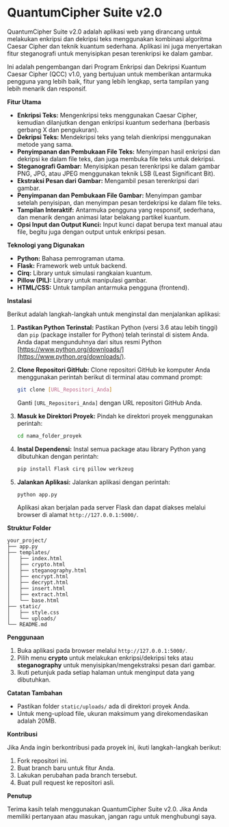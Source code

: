 
# QuantumCipher Suite v2.0

QuantumCipher Suite v2.0 adalah aplikasi web yang dirancang untuk melakukan enkripsi dan dekripsi teks menggunakan kombinasi algoritma Caesar Cipher dan teknik kuantum sederhana. Aplikasi ini juga menyertakan fitur steganografi untuk menyisipkan pesan terenkripsi ke dalam gambar.

Ini adalah pengembangan dari Program Enkripsi dan Dekripsi Kuantum Caesar Cipher (QCC) v1.0, yang bertujuan untuk memberikan antarmuka pengguna yang lebih baik, fitur yang lebih lengkap, serta tampilan yang lebih menarik dan responsif.

**Fitur Utama**
*   **Enkripsi Teks:** Mengenkripsi teks menggunakan Caesar Cipher, kemudian dilanjutkan dengan enkripsi kuantum sederhana (berbasis gerbang X dan pengukuran).
*   **Dekripsi Teks:** Mendekripsi teks yang telah dienkripsi menggunakan metode yang sama.
*   **Penyimpanan dan Pembukaan File Teks:** Menyimpan hasil enkripsi dan dekripsi ke dalam file teks, dan juga membuka file teks untuk dekripsi.
*   **Steganografi Gambar:** Menyisipkan pesan terenkripsi ke dalam gambar PNG, JPG, atau JPEG menggunakan teknik LSB (Least Significant Bit).
*   **Ekstraksi Pesan dari Gambar:** Mengambil pesan terenkripsi dari gambar.
*   **Penyimpanan dan Pembukaan File Gambar:** Menyimpan gambar setelah penyisipan, dan menyimpan pesan terdekripsi ke dalam file teks.
*   **Tampilan Interaktif:** Antarmuka pengguna yang responsif, sederhana, dan menarik dengan animasi latar belakang partikel kuantum.
*  **Opsi Input dan Output Kunci:** Input kunci dapat berupa text manual atau file, begitu juga dengan output untuk enkripsi pesan.

**Teknologi yang Digunakan**

*   **Python:** Bahasa pemrograman utama.
*   **Flask:** Framework web untuk backend.
*   **Cirq:** Library untuk simulasi rangkaian kuantum.
*   **Pillow (PIL):** Library untuk manipulasi gambar.
*   **HTML/CSS:** Untuk tampilan antarmuka pengguna (frontend).


**Instalasi**

Berikut adalah langkah-langkah untuk menginstal dan menjalankan aplikasi:

1.  **Pastikan Python Terinstal:**
    Pastikan Python (versi 3.6 atau lebih tinggi) dan `pip` (package installer for Python) telah terinstal di sistem Anda. Anda dapat mengunduhnya dari situs resmi Python [https://www.python.org/downloads/](https://www.python.org/downloads/).

2.  **Clone Repositori GitHub:**
    Clone repositori GitHub ke komputer Anda menggunakan perintah berikut di terminal atau command prompt:

    ```bash
    git clone [URL_Repositori_Anda]
    ```

    Ganti `[URL_Repositori_Anda]` dengan URL repositori GitHub Anda.

3.  **Masuk ke Direktori Proyek:**
    Pindah ke direktori proyek menggunakan perintah:

    ```bash
    cd nama_folder_proyek
    ```

4.  **Instal Dependensi:**
    Instal semua package atau library Python yang dibutuhkan dengan perintah:

    ```bash
    pip install Flask cirq pillow werkzeug
    ```

5.  **Jalankan Aplikasi:**
    Jalankan aplikasi dengan perintah:

    ```bash
    python app.py
    ```

    Aplikasi akan berjalan pada server Flask dan dapat diakses melalui browser di alamat `http://127.0.0.1:5000/`.

**Struktur Folder**

```
your_project/
├── app.py
├── templates/
│   ├── index.html
│   ├── crypto.html
│   ├── steganography.html
│   ├── encrypt.html
│   ├── decrypt.html
│   ├── insert.html
│   ├── extract.html
│   └── base.html  
├── static/
│   ├── style.css
│   └── uploads/
└── README.md

```

**Penggunaan**

1.  Buka aplikasi pada browser melalui `http://127.0.0.1:5000/`.
2.  Pilih menu **crypto** untuk melakukan enkripsi/dekripsi teks atau **steganography** untuk menyisipkan/mengekstraksi pesan dari gambar.
3.  Ikuti petunjuk pada setiap halaman untuk menginput data yang dibutuhkan.

**Catatan Tambahan**

*   Pastikan folder `static/uploads/` ada di direktori proyek Anda.
*   Untuk meng-upload file, ukuran maksimum yang direkomendasikan adalah 20MB.

**Kontribusi**

Jika Anda ingin berkontribusi pada proyek ini, ikuti langkah-langkah berikut:

1.  Fork repositori ini.
2.  Buat branch baru untuk fitur Anda.
3.  Lakukan perubahan pada branch tersebut.
4.  Buat pull request ke repositori asli.


**Penutup**

Terima kasih telah menggunakan QuantumCipher Suite v2.0. Jika Anda memiliki pertanyaan atau masukan, jangan ragu untuk menghubungi saya.

